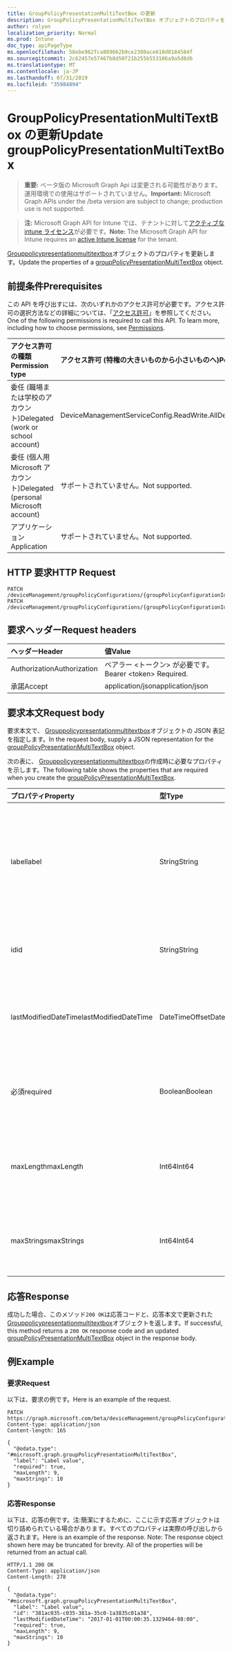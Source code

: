 ```yaml
---
title: GroupPolicyPresentationMultiTextBox の更新
description: GroupPolicyPresentationMultiTextBox オブジェクトのプロパティを更新します。
author: rolyon
localization_priority: Normal
ms.prod: Intune
doc_type: apiPageType
ms.openlocfilehash: 58ebe962fca809662b9ce2380ace610d0184584f
ms.sourcegitcommit: 2c62457e57467b8d50f21b255b553106a9a5d8d6
ms.translationtype: MT
ms.contentlocale: ja-JP
ms.lasthandoff: 07/31/2019
ms.locfileid: "35984894"
---
```

# <a name="update-grouppolicypresentationmultitextbox"></a><span data-ttu-id="4cebe-103">GroupPolicyPresentationMultiTextBox の更新</span><span class="sxs-lookup"><span data-stu-id="4cebe-103">Update groupPolicyPresentationMultiTextBox</span></span>

> <span data-ttu-id="4cebe-104">**重要:** ベータ版の Microsoft Graph Api は変更される可能性があります。運用環境での使用はサポートされていません。</span><span class="sxs-lookup"><span data-stu-id="4cebe-104">**Important:** Microsoft Graph APIs under the /beta version are subject to change; production use is not supported.</span></span>

> <span data-ttu-id="4cebe-105">**注:** Microsoft Graph API for Intune では、テナントに対して[アクティブな intune ライセンス](https://go.microsoft.com/fwlink/?linkid=839381)が必要です。</span><span class="sxs-lookup"><span data-stu-id="4cebe-105">**Note:** The Microsoft Graph API for Intune requires an [active Intune license](https://go.microsoft.com/fwlink/?linkid=839381) for the tenant.</span></span>

<span data-ttu-id="4cebe-106">[Grouppolicypresentationmultitextbox](../resources/intune-grouppolicy-grouppolicypresentationmultitextbox.md)オブジェクトのプロパティを更新します。</span><span class="sxs-lookup"><span data-stu-id="4cebe-106">Update the properties of a [groupPolicyPresentationMultiTextBox](../resources/intune-grouppolicy-grouppolicypresentationmultitextbox.md) object.</span></span>

## <a name="prerequisites"></a><span data-ttu-id="4cebe-107">前提条件</span><span class="sxs-lookup"><span data-stu-id="4cebe-107">Prerequisites</span></span>
<span data-ttu-id="4cebe-p101">この API を呼び出すには、次のいずれかのアクセス許可が必要です。アクセス許可の選択方法などの詳細については、「[アクセス許可](/graph/permissions-reference)」を参照してください。</span><span class="sxs-lookup"><span data-stu-id="4cebe-p101">One of the following permissions is required to call this API. To learn more, including how to choose permissions, see [Permissions](/graph/permissions-reference).</span></span>

|<span data-ttu-id="4cebe-110">アクセス許可の種類</span><span class="sxs-lookup"><span data-stu-id="4cebe-110">Permission type</span></span>|<span data-ttu-id="4cebe-111">アクセス許可 (特権の大きいものから小さいものへ)</span><span class="sxs-lookup"><span data-stu-id="4cebe-111">Permissions (from most to least privileged)</span></span>|
|:---|:---|
|<span data-ttu-id="4cebe-112">委任 (職場または学校のアカウント)</span><span class="sxs-lookup"><span data-stu-id="4cebe-112">Delegated (work or school account)</span></span>|<span data-ttu-id="4cebe-113">DeviceManagementServiceConfig.ReadWrite.All</span><span class="sxs-lookup"><span data-stu-id="4cebe-113">DeviceManagementServiceConfig.ReadWrite.All</span></span>|
|<span data-ttu-id="4cebe-114">委任 (個人用 Microsoft アカウント)</span><span class="sxs-lookup"><span data-stu-id="4cebe-114">Delegated (personal Microsoft account)</span></span>|<span data-ttu-id="4cebe-115">サポートされていません。</span><span class="sxs-lookup"><span data-stu-id="4cebe-115">Not supported.</span></span>|
|<span data-ttu-id="4cebe-116">アプリケーション</span><span class="sxs-lookup"><span data-stu-id="4cebe-116">Application</span></span>|<span data-ttu-id="4cebe-117">サポートされていません。</span><span class="sxs-lookup"><span data-stu-id="4cebe-117">Not supported.</span></span>|

## <a name="http-request"></a><span data-ttu-id="4cebe-118">HTTP 要求</span><span class="sxs-lookup"><span data-stu-id="4cebe-118">HTTP Request</span></span>
<!-- {
  "blockType": "ignored"
}
-->
``` http
PATCH /deviceManagement/groupPolicyConfigurations/{groupPolicyConfigurationId}/definitionValues/{groupPolicyDefinitionValueId}/presentationValues/{groupPolicyPresentationValueId}/presentation
PATCH /deviceManagement/groupPolicyConfigurations/{groupPolicyConfigurationId}/definitionValues/{groupPolicyDefinitionValueId}/presentationValues/{groupPolicyPresentationValueId}/presentation/definition/presentations/{groupPolicyPresentationId}
```

## <a name="request-headers"></a><span data-ttu-id="4cebe-119">要求ヘッダー</span><span class="sxs-lookup"><span data-stu-id="4cebe-119">Request headers</span></span>
|<span data-ttu-id="4cebe-120">ヘッダー</span><span class="sxs-lookup"><span data-stu-id="4cebe-120">Header</span></span>|<span data-ttu-id="4cebe-121">値</span><span class="sxs-lookup"><span data-stu-id="4cebe-121">Value</span></span>|
|:---|:---|
|<span data-ttu-id="4cebe-122">Authorization</span><span class="sxs-lookup"><span data-stu-id="4cebe-122">Authorization</span></span>|<span data-ttu-id="4cebe-123">ベアラー &lt;トークン&gt; が必要です。</span><span class="sxs-lookup"><span data-stu-id="4cebe-123">Bearer &lt;token&gt; Required.</span></span>|
|<span data-ttu-id="4cebe-124">承諾</span><span class="sxs-lookup"><span data-stu-id="4cebe-124">Accept</span></span>|<span data-ttu-id="4cebe-125">application/json</span><span class="sxs-lookup"><span data-stu-id="4cebe-125">application/json</span></span>|

## <a name="request-body"></a><span data-ttu-id="4cebe-126">要求本文</span><span class="sxs-lookup"><span data-stu-id="4cebe-126">Request body</span></span>
<span data-ttu-id="4cebe-127">要求本文で、 [Grouppolicypresentationmultitextbox](../resources/intune-grouppolicy-grouppolicypresentationmultitextbox.md)オブジェクトの JSON 表記を指定します。</span><span class="sxs-lookup"><span data-stu-id="4cebe-127">In the request body, supply a JSON representation for the [groupPolicyPresentationMultiTextBox](../resources/intune-grouppolicy-grouppolicypresentationmultitextbox.md) object.</span></span>

<span data-ttu-id="4cebe-128">次の表に、 [Grouppolicypresentationmultitextbox](../resources/intune-grouppolicy-grouppolicypresentationmultitextbox.md)の作成時に必要なプロパティを示します。</span><span class="sxs-lookup"><span data-stu-id="4cebe-128">The following table shows the properties that are required when you create the [groupPolicyPresentationMultiTextBox](../resources/intune-grouppolicy-grouppolicypresentationmultitextbox.md).</span></span>

|<span data-ttu-id="4cebe-129">プロパティ</span><span class="sxs-lookup"><span data-stu-id="4cebe-129">Property</span></span>|<span data-ttu-id="4cebe-130">型</span><span class="sxs-lookup"><span data-stu-id="4cebe-130">Type</span></span>|<span data-ttu-id="4cebe-131">説明</span><span class="sxs-lookup"><span data-stu-id="4cebe-131">Description</span></span>|
|:---|:---|:---|
|<span data-ttu-id="4cebe-132">label</span><span class="sxs-lookup"><span data-stu-id="4cebe-132">label</span></span>|<span data-ttu-id="4cebe-133">String</span><span class="sxs-lookup"><span data-stu-id="4cebe-133">String</span></span>|<span data-ttu-id="4cebe-134">任意のプレゼンテーションエンティティのローカライズされたテキストラベル。</span><span class="sxs-lookup"><span data-stu-id="4cebe-134">Localized text label for any presentation entity.</span></span> <span data-ttu-id="4cebe-135">既定値は空白です。</span><span class="sxs-lookup"><span data-stu-id="4cebe-135">The default value is empty.</span></span> <span data-ttu-id="4cebe-136">[GroupPolicyPresentation](../resources/intune-grouppolicy-grouppolicypresentation.md)から継承します。</span><span class="sxs-lookup"><span data-stu-id="4cebe-136">Inherited from [groupPolicyPresentation](../resources/intune-grouppolicy-grouppolicypresentation.md)</span></span>|
|<span data-ttu-id="4cebe-137">id</span><span class="sxs-lookup"><span data-stu-id="4cebe-137">id</span></span>|<span data-ttu-id="4cebe-138">String</span><span class="sxs-lookup"><span data-stu-id="4cebe-138">String</span></span>|<span data-ttu-id="4cebe-139">エンティティのキー。</span><span class="sxs-lookup"><span data-stu-id="4cebe-139">Key of the entity.</span></span> <span data-ttu-id="4cebe-140">[GroupPolicyPresentation](../resources/intune-grouppolicy-grouppolicypresentation.md)から継承します。</span><span class="sxs-lookup"><span data-stu-id="4cebe-140">Inherited from [groupPolicyPresentation](../resources/intune-grouppolicy-grouppolicypresentation.md)</span></span>|
|<span data-ttu-id="4cebe-141">lastModifiedDateTime</span><span class="sxs-lookup"><span data-stu-id="4cebe-141">lastModifiedDateTime</span></span>|<span data-ttu-id="4cebe-142">DateTimeOffset</span><span class="sxs-lookup"><span data-stu-id="4cebe-142">DateTimeOffset</span></span>|<span data-ttu-id="4cebe-143">エンティティが最後に変更された日付と時刻。</span><span class="sxs-lookup"><span data-stu-id="4cebe-143">The date and time the entity was last modified.</span></span> <span data-ttu-id="4cebe-144">[GroupPolicyPresentation](../resources/intune-grouppolicy-grouppolicypresentation.md)から継承します。</span><span class="sxs-lookup"><span data-stu-id="4cebe-144">Inherited from [groupPolicyPresentation](../resources/intune-grouppolicy-grouppolicypresentation.md)</span></span>|
|<span data-ttu-id="4cebe-145">必須</span><span class="sxs-lookup"><span data-stu-id="4cebe-145">required</span></span>|<span data-ttu-id="4cebe-146">Boolean</span><span class="sxs-lookup"><span data-stu-id="4cebe-146">Boolean</span></span>|<span data-ttu-id="4cebe-147">テキストボックスに値を入力する必要があります。</span><span class="sxs-lookup"><span data-stu-id="4cebe-147">Requirement to enter a value in the text box.</span></span> <span data-ttu-id="4cebe-148">既定値は False です。</span><span class="sxs-lookup"><span data-stu-id="4cebe-148">Default value is false.</span></span>|
|<span data-ttu-id="4cebe-149">maxLength</span><span class="sxs-lookup"><span data-stu-id="4cebe-149">maxLength</span></span>|<span data-ttu-id="4cebe-150">Int64</span><span class="sxs-lookup"><span data-stu-id="4cebe-150">Int64</span></span>|<span data-ttu-id="4cebe-151">テキストの最大文字数を指定する符号なし整数。</span><span class="sxs-lookup"><span data-stu-id="4cebe-151">An unsigned integer that specifies the maximum number of text characters.</span></span> <span data-ttu-id="4cebe-152">既定値は1023です。</span><span class="sxs-lookup"><span data-stu-id="4cebe-152">Default value is 1023.</span></span>|
|<span data-ttu-id="4cebe-153">maxStrings</span><span class="sxs-lookup"><span data-stu-id="4cebe-153">maxStrings</span></span>|<span data-ttu-id="4cebe-154">Int64</span><span class="sxs-lookup"><span data-stu-id="4cebe-154">Int64</span></span>|<span data-ttu-id="4cebe-155">文字列の最大数を指定する符号なし整数。</span><span class="sxs-lookup"><span data-stu-id="4cebe-155">An unsigned integer that specifies the maximum number of strings.</span></span> <span data-ttu-id="4cebe-156">既定値は 0 です。</span><span class="sxs-lookup"><span data-stu-id="4cebe-156">Default value is 0.</span></span>|



## <a name="response"></a><span data-ttu-id="4cebe-157">応答</span><span class="sxs-lookup"><span data-stu-id="4cebe-157">Response</span></span>
<span data-ttu-id="4cebe-158">成功した場合、このメソッド`200 OK`は応答コードと、応答本文で更新された[Grouppolicypresentationmultitextbox](../resources/intune-grouppolicy-grouppolicypresentationmultitextbox.md)オブジェクトを返します。</span><span class="sxs-lookup"><span data-stu-id="4cebe-158">If successful, this method returns a `200 OK` response code and an updated [groupPolicyPresentationMultiTextBox](../resources/intune-grouppolicy-grouppolicypresentationmultitextbox.md) object in the response body.</span></span>

## <a name="example"></a><span data-ttu-id="4cebe-159">例</span><span class="sxs-lookup"><span data-stu-id="4cebe-159">Example</span></span>

### <a name="request"></a><span data-ttu-id="4cebe-160">要求</span><span class="sxs-lookup"><span data-stu-id="4cebe-160">Request</span></span>
<span data-ttu-id="4cebe-161">以下は、要求の例です。</span><span class="sxs-lookup"><span data-stu-id="4cebe-161">Here is an example of the request.</span></span>
``` http
PATCH https://graph.microsoft.com/beta/deviceManagement/groupPolicyConfigurations/{groupPolicyConfigurationId}/definitionValues/{groupPolicyDefinitionValueId}/presentationValues/{groupPolicyPresentationValueId}/presentation
Content-type: application/json
Content-length: 165

{
  "@odata.type": "#microsoft.graph.groupPolicyPresentationMultiTextBox",
  "label": "Label value",
  "required": true,
  "maxLength": 9,
  "maxStrings": 10
}
```

### <a name="response"></a><span data-ttu-id="4cebe-162">応答</span><span class="sxs-lookup"><span data-stu-id="4cebe-162">Response</span></span>
<span data-ttu-id="4cebe-p108">以下は、応答の例です。注:簡潔にするために、ここに示す応答オブジェクトは切り詰められている場合があります。すべてのプロパティは実際の呼び出しから返されます。</span><span class="sxs-lookup"><span data-stu-id="4cebe-p108">Here is an example of the response. Note: The response object shown here may be truncated for brevity. All of the properties will be returned from an actual call.</span></span>
``` http
HTTP/1.1 200 OK
Content-Type: application/json
Content-Length: 278

{
  "@odata.type": "#microsoft.graph.groupPolicyPresentationMultiTextBox",
  "label": "Label value",
  "id": "381ac035-c035-381a-35c0-1a3835c01a38",
  "lastModifiedDateTime": "2017-01-01T00:00:35.1329464-08:00",
  "required": true,
  "maxLength": 9,
  "maxStrings": 10
}
```





